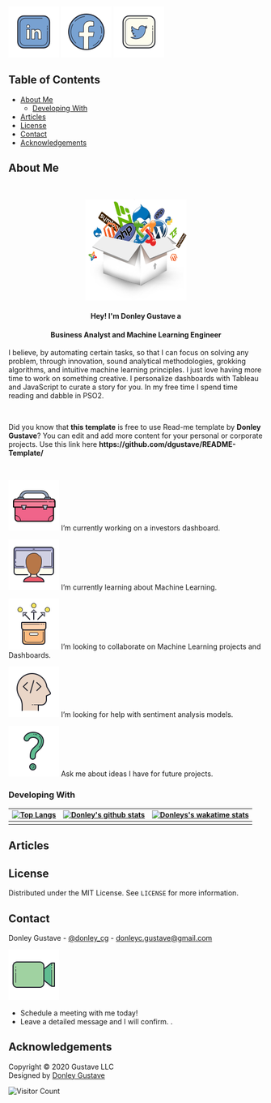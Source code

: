 <!--
**dgustave/dgustave** is a ✨ _special_ ✨ repository because its `README.md` (this file) appears on your GitHub profile.

Here are some ideas to get you started:

- 🔭 I’m currently working on ...
- 🌱 I’m currently learning ...
- 👯 I’m looking to collaborate on ...
- 🤔 I’m looking for help with ...
- 💬 Ask me about ...
- 📫 How to reach me: ...
- 😄 Pronouns: ...
- ⚡ Fun fact: ...
-->

<!--
*** Thanks for checking out this README Template. If you have a suggestion that would
*** make this better, please fork the repo and create a pull request or simply open
*** an issue with the tag "enhancement".
*** Thanks again! Now go create something AMAZING! :D
***
***
***
*** To avoid retyping too much info. Do a search and replace for the following:
*** github_username, repo_name, twitter_handle, email
-->




<!-- PROJECT SHIELDS -->
<!--
*** I'm using markdown "reference style" links for readability.
*** Reference links are enclosed in brackets [ ] instead of parentheses ( ).
*** See the bottom of this document for the declaration of the reference variables
*** for contributors-url, forks-url, etc. This is an optional, concise syntax you may use.
*** https://www.markdownguide.org/basic-syntax/#reference-style-links
-->
[![LinkedIn][linkedin-shield]][linkedin-url]
[![Facebook][facebook-shield]][facebook-url]
[![Twitter][twitter-shield]][twitter-url]

<!-- TABLE OF CONTENTS -->
## Table of Contents
* [About Me](#about-me)
  * [Developing With](#developing-with)
* [Articles](#articles)
* [License](#license)
* [Contact](#contact)
* [Acknowledgements](#acknowledgements)


<!-- ABOUT ME -->
## About Me

  <br />
  <p align="center">
  <a href="https://github.com/dgustave/dgustave">
    <img src="images/box.png" alt="Logo" width="200" height="200">
    <!-- <img src="images/marvinm.png" alt="Logo" width="120" height="120"> -->
  </a>

  <h4 align="center">Hey! I'm Donley Gustave a</h4>
   <h4 align="center"><strong>Business Analyst</strong> and Machine Learning Engineer</h4>
   

  <p align="center">
    <p>  I believe, by automating certain tasks, so that I can focus on solving any problem, through innovation, sound analytical methodologies, grokking algorithms, and intuitive machine learning principles. I just love having more time to work on something creative. I  personalize dashboards with Tableau and JavaScript to curate a story for you. In my free time I spend time reading and dabble in PSO2. 
    </p>
    <br />
      <p>Did you know that <strong>this template</strong> is free to use Read-me template by <strong>Donley Gustave</strong>? You can edit and add more content  for your personal or corporate projects. Use this link here <strong>https://github.com/dgustave/README-Template/</strong></p>
    <br />
  
  <!-- <p align="center">
  <a href="https://github.com/github_username/repo_name">
    <img src="icons/live-demo.png" alt="Logo" width="80" height="80">
  </a>
   <h4 align="center">Portfolio</h4> -->

<!-- MARKDOWN LINKS & ICONS -->
<!-- https://www.markdownguide.org/basic-syntax/#reference-style-links -->
[license-shield]: icons/certified.png 
[license-url]: https://github.com/dgustave/README-Template/blob/master/LICENSE.txt>
[linkedin-url]: https://www.linkedin.com/in/donleygustave/
[linkedin-shield]: icons/linkedin.png
[twitter-url]: https://twitter.com/donley_cg
[twitter-shield]: icons/twitter.png
[facebook-url]: https://www.facebook.com/dgustave
[facebook-shield]: icons/facebook.png
[zoom-url]: https://calendly.com/donleyc-gustave/meeting
[zoom-shield]:  icons/zoom.png

<!-- MARKDOWN LINKS & IMAGES -->
[project-screenshot]: images/screenshot.png




<!-- [![Product Name Screen Shot][project-screenshot]](https://example.com) -->
![work-shield](icons/work.png) I’m currently working on a investors dashboard. 

![learn-shield](icons/learn.png) I’m currently learning about Machine Learning.

![lookingto-shield](icons/lookto.png) I’m looking to collaborate on Machine Learning projects and Dashboards. 

![lookingfor-shield](icons/lookfor.png) I’m looking for help with sentiment analysis models. 

![ask-shield](icons/ask.png) Ask me about ideas I have for future projects. 


### Developing With

  | [![Top Langs](https://github-readme-stats.vercel.app/api/top-langs/?username=dgustave)](https://github.com/dgustave/github-readme-stats)         | [![Donley's github stats](https://github-readme-stats.vercel.app/api?username=dgustave)](https://github.com/dgustave/github-readme-stats)     |   [![Donleys's wakatime stats](https://github-readme-stats.vercel.app/api/wakatime?username=dgustave)](https://github.com/dgustave/github-readme-stats)
  | ---------------------------------------- | ---------------------------------------- | --------------------------------------| 
  |                                          |                                          |                                       |
        

## Articles

<!-- - ["Art of Readme - Learn the art of writing quality READMEs."](https://github.com/noffle/art-of-readme#readme) - *Stephen Whitmore*
- ["How To Write A Great README"](https://thoughtbot.com/blog/how-to-write-a-great-readme) - *Caleb Thompson (thoughtbot)*
- ["Readme Driven Development"](http://tom.preston-werner.com/2010/08/23/readme-driven-development.html) - *Tom Preston-Werner*
- ["Top ten reasons why I won’t use your open source project"](https://changelog.com/posts/top-ten-reasons-why-i-wont-use-your-open-source-project) - *Adam Stacoviak*
- ["What I learned from an old GitHub project that won 3,000 Stars in a Week"](https://www.freecodecamp.org/news/what-i-learned-from-an-old-github-project-that-won-3-000-stars-in-a-week-628349a5ee14/) - *KyuWoo Choi* -->


<!-- LICENSE -->
## License
Distributed under the MIT License. See `LICENSE` for more information.


<!-- CONTACT -->
## Contact
Donley Gustave - [@donley_cg](https://twitter.com/donley_cg) - donleyc.gustave@gmail.com

[![Zoom][zoom-shield]][zoom-url] 
* Schedule a meeting with me today!
* Leave a detailed message and I will confirm. .


<!-- ACKNOWLEDGEMENTS -->
## Acknowledgements


<!-- Footer -->
<footer id="footer">
<p class="copyright">Copyright &copy; 2020 Gustave LLC
<br>Designed by <a rel="nofollow" href="https://www.facebook.com/dgustave">Donley Gustave</a></p>
</footer>

![Visitor Count](https://profile-counter.glitch.me/dgustave/count.svg)
